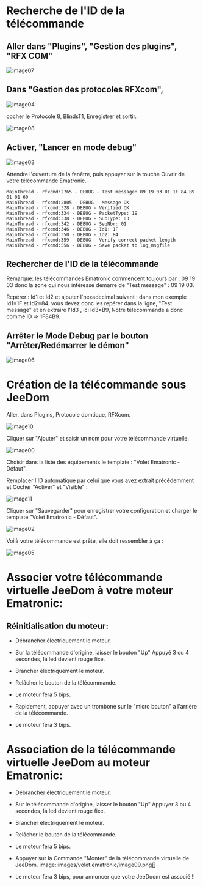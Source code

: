 Recherche de l'ID de la télécommande 
====================================

Aller dans "Plugins", "Gestion des plugins", "RFX COM" 
------------------------------------------------------

![image07](images/volet.ematronic/image07.png)

Dans "Gestion des protocoles RFXcom", 
-------------------------------------

![image04](images/volet.ematronic/image04.png)

cocher le Protocole 8, BlindsT1, Enregistrer et sortir.

![image08](images/volet.ematronic/image08.png)

Activer, "Lancer en mode debug" 
-------------------------------

![image03](images/volet.ematronic/image03.png)

Attendre l'ouverture de la fenêtre, puis appuyer sur la touche Ouvrir de
votre télécommande Ematronic.

    MainThread - rfxcmd:2765 - DEBUG - Test message: 09 19 03 01 1F 84 B9 01 01 60
    MainThread - rfxcmd:2805 - DEBUG - Message OK
    MainThread - rfxcmd:328 - DEBUG - Verified OK
    MainThread - rfxcmd:334 - DEBUG - PacketType: 19
    MainThread - rfxcmd:338 - DEBUG - SubType: 03
    MainThread - rfxcmd:342 - DEBUG - SeqNbr: 01
    MainThread - rfxcmd:346 - DEBUG - Id1: 1F
    MainThread - rfxcmd:350 - DEBUG - Id2: 84
    MainThread - rfxcmd:359 - DEBUG - Verify correct packet length
    MainThread - rfxcmd:556 - DEBUG - Save packet to log_msgfile

Rechercher de l'ID de la télécommande 
-------------------------------------

Remarque: les télécommandes Ematronic commencent toujours par : 09 19 03
donc la zone qui nous intéresse démarre de "Test message" : 09 19 03.

Repérer : Id1 et Id2 et ajouter l'hexadecimal suivant : dans mon exemple
Id1=1F et Id2=84. vous devez donc les repérer dans la ligne, "Test
message" et en extraire l'Id3 , ici Id3=B9, Notre télécommande a donc
comme ID ⇒ 1F84B9.

Arrêter le Mode Debug par le bouton "Arrêter/Redémarrer le démon" 
-----------------------------------------------------------------

![image06](images/volet.ematronic/image06.png)

Création de la télécommande sous JeeDom 
=======================================

Aller, dans Plugins, Protocole domtique, RFXcom.

![image10](images/volet.ematronic/image10.png)

Cliquer sur "Ajouter" et saisir un nom pour votre télécommande
virtuelle.

![image00](images/volet.ematronic/image00.png)

Choisir dans la liste des équipements le template : "Volet Ematronic -
Défaut".

Remplacer l'ID automatique par celui que vous avez extrait précédemment
et Cocher "Activer" et "Visible" :

![image11](images/volet.ematronic/image11.png)

Cliquer sur "Sauvegarder" pour enregistrer votre configuration et
charger le template "Volet Ematronic - Défaut".

![image02](images/volet.ematronic/image02.png)

Voilà votre télécommande est prête, elle doit ressembler à ça :

![image05](images/volet.ematronic/image05.png)

Associer votre télécommande virtuelle JeeDom à votre moteur Ematronic: 
======================================================================

Réinitialisation du moteur: 
---------------------------

-   Débrancher électriquement le moteur.

-   Sur la télécommande d'origine, laisser le bouton "Up" Appuyé 3 ou 4
    secondes, la led devient rouge fixe.

-   Brancher électriquement le moteur.

-   Relâcher le bouton de la télécommande.

-   Le moteur fera 5 bips.

-   Rapidement, appuyer avec un trombone sur le "micro bouton" a
    l'arrière de la télécommande.

-   Le moteur fera 3 bips.

Association de la télécommande virtuelle JeeDom au moteur Ematronic: 
====================================================================

-   Débrancher électriquement le moteur.

-   Sur le télécommande d'origine, laisser le bouton "Up" Appuyer 3 ou 4
    secondes, la led devient rouge fixe.

-   Brancher électriquement le moteur.

-   Relâcher le bouton de la télécommande.

-   Le moteur fera 5 bips.

-   Appuyer sur la Commande "Monter" de la télécommande virtuelle de
    JeeDom. image::images/volet.ematronic/image09.png\[\]

-   Le moteur fera 3 bips, pour annoncer que votre JeeDoom est associé
    !!


